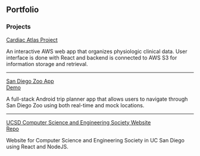 ## Portfolio

### Projects 

[Cardiac Atlas Project](https://capchd.ucsd.edu) 

An interactive AWS web app that organizes physiologic clinical data. User interface is done with React and backend is connected to
AWS S3 for information storage and retrieval.

---
[San Diego Zoo App](https://github.com/CSE-110-Spring-2022/San-Diego-Zooseeker-Android-App) <br> <a href="demo-app.mov">Demo</a>

A full-stack Android trip planner app that allows users to navigate through San Diego Zoo using both real-time and mock locations.

---
[UCSD Computer Science and Engineering Society Website](https://cses.ucsd.edu/#/) <br> [Repo](https://github.com/lorraineeeee/CSES-React-Server-smoothScroll)

Website for Computer Science and Engineering Society in UC San Diego using React and NodeJS.
